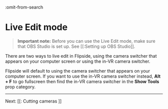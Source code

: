 :omit-from-search

# Live Edit mode

> **Important note:** Before you can use the Live Edit mode, make sure that OBS Studio is set up. See [[:Setting up OBS Studio]].

There are two ways to live edit in Flipside, using the camera switcher that appears on your computer screen or using the in-VR camera switcher.

Flipside will default to using the camera switcher that appears on your computer screen. If you want to use the in-VR camera switcher instead, **Alt + F** to go fullscreen then find the in-VR camera switcher in the **Show Tools** prop category.

---

Next: [[: Cutting cameras ]]
